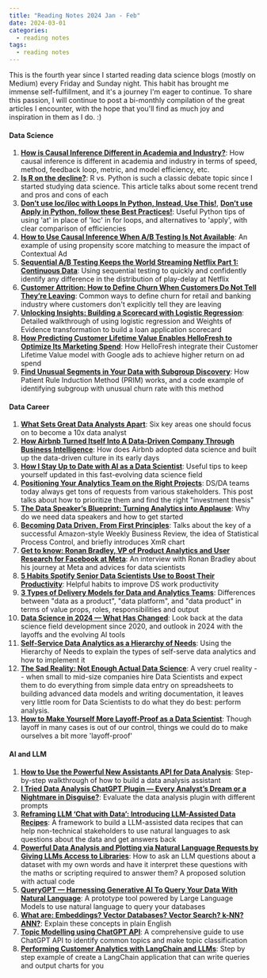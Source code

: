```yaml
---
title: "Reading Notes 2024 Jan - Feb"
date: 2024-03-01
categories:
  - reading notes
tags:
  - reading notes
---
```


This is the fourth year since I started reading data science blogs (mostly on Medium) every Friday and Sunday night. This habit has brought me immense self-fulfillment, and it's a journey I'm eager to continue. To share this passion, I will continue to post a bi-monthly compilation of the great articles I encounter, with the hope that you'll find as much joy and inspiration in them as I do. :)

#### Data Science
1. [**How is Causal Inference Different in Academia and Industry?**](https://towardsdatascience.com/how-is-causal-inference-different-in-academia-and-industry-fb5afd12e2e7): How causal inference is different in academia and industry in terms of speed, method, feedback loop, metric, and model efficiency, etc.  
2. [**Is R on the decline?**](https://medium.com/databulls/is-r-on-the-decline-f58420d542f1): R vs. Python is such a classic debate topic since I started studying data science. This article talks about some recent trend and pros and cons of each  
3. [**Don’t use loc/iloc with Loops In Python, Instead, Use This!**](https://anmol3015.medium.com/dont-use-loc-iloc-with-loops-in-python-instead-use-this-6a7ab0b04d35), [**Don’t use Apply in Python, follow these Best Practices!**](https://towardsdatascience.com/dont-use-apply-in-python-there-are-better-alternatives-dc6364968f44): Useful Python tips of using 'at' in place of 'loc' in for loops, and alternatives to 'apply', with clear comparison of efficiencies  
4. [**How to Use Causal Inference When A/B Testing Is Not Available**](https://towardsdatascience.com/how-to-use-causal-inference-when-a-b-testing-is-not-possible-c87c1252724a): An example of using propensity score matching to measure the impact of Contextual Ad  
5. [**Sequential A/B Testing Keeps the World Streaming Netflix Part 1: Continuous Data**](https://netflixtechblog.com/sequential-a-b-testing-keeps-the-world-streaming-netflix-part-1-continuous-data-cba6c7ed49df): Using sequential testing to quickly and confidently identify any difference in the distribution of play-delay at Netflix  
6. [**Customer Attrition: How to Define Churn When Customers Do Not Tell They’re Leaving**](https://towardsdatascience.com/customer-attrition-how-to-define-churn-when-customers-do-not-tell-theyre-leaving-ddde83e24e8e): Common ways to define churn for retail and banking industry where customers don't explicitly tell they are leaving  
7. [**Unlocking Insights: Building a Scorecard with Logistic Regression**](https://towardsdatascience.com/unlocking-insights-building-a-scorecard-with-logistic-regression-d05cd5eb0927): Detailed walkthrough of using logistic regression and Weights of Evidence transformation to build a loan application scorecard  
8. [**How Predicting Customer Lifetime Value Enables HelloFresh to Optimize Its Marketing Spend**](https://engineering.hellofresh.com/how-predicting-customer-lifetime-value-enables-hellofresh-to-optimize-its-marketing-spend-014d03a9227f): How HelloFresh integrate their Customer Lifetime Value model with Google ads to achieve higher return on ad spend  
9. [**Find Unusual Segments in Your Data with Subgroup Discovery**](https://towardsdatascience.com/find-unusual-segments-in-your-data-with-subgroup-discovery-2661a586e60c): How Patient Rule Induction Method (PRIM) works, and a code example of identifying subgroup with unusual churn rate with this method  

#### Data Career  
1. [**What Sets Great Data Analysts Apart**](https://towardsdatascience.com/what-sets-great-data-analysts-apart-c91bbaff67aa): Six key areas one should focus on to become a 10x data analyst  
2. [**How Airbnb Turned Itself Into A Data-Driven Company Through Business Intelligence**](https://svenbalnojan.medium.com/how-airbnb-turned-itself-into-a-data-driven-company-through-business-intelligence-3814e76240e8): How does Airbnb adopted data science and built up the data-driven culture in its early days  
3. [**How I Stay Up to Date with AI as a Data Scientist**](https://towardsdatascience.com/how-i-stay-up-to-date-with-ai-as-a-data-scientist-4dd6c9b3fb2c): Useful tips to keep yourself updated in this fast-evolving data science field  
4. [**Positioning Your Analytics Team on the Right Projects**](https://towardsdatascience.com/positioning-your-analytics-team-on-the-right-projects-a42f9a2ef2b8): DS/DA teams today always get tons of requests from various stakeholders. This post talks about how to prioritize them and find the right "investment thesis"  
5. [**The Data Speaker’s Blueprint: Turning Analytics into Applause**](https://towardsdatascience.com/the-data-speakers-blueprint-turning-analytics-into-applause-96fb12a0ef39): Why do we need data speakers and how to get started  
6. [**Becoming Data Driven, From First Principles**](https://commoncog.com/becoming-data-driven-first-principles/): Talks about the key of a successful Amazon-style Weekly Business Review, the idea of Statistical Process Control, and briefly introduces XmR chart  
7. [**Get to know: Ronan Bradley, VP of Product Analytics and User Research for Facebook at Meta**](https://medium.com/@AnalyticsAtMeta/get-to-know-ronan-bradley-vp-of-product-analytics-and-user-research-for-facebook-at-meta-a5007f4c3728): An interview with Ronan Bradley about his journey at Meta and advices for data scientists  
8. [**5 Habits Spotify Senior Data Scientists Use to Boost Their Productivity**](https://towardsdatascience.com/5-habits-spotify-senior-data-scientists-use-to-boost-their-productivity-1ae29451253f): Helpful habits to improve DS work productivity  
9. [**3 Types of Delivery Models for Data and Analytics Teams**](https://medium.com/data-beyond/3-types-of-delivery-models-for-data-and-analytics-teams-2fe5174b48fb): Differences between "data as a product", "data platform", and "data product" in terms of value props, roles, responsibilities and output  
10. [**Data Science in 2024 — What Has Changed**](https://nathanrosidi.medium.com/data-science-in-2024-what-has-changed-c6be8f3ddbd7): Look back at the data science field development since 2020, and outlook in 2024 with the layoffs and the evolving AI tools  
11. [**Self-Service Data Analytics as a Hierarchy of Needs**](https://towardsdatascience.com/self-service-data-analytics-as-a-hierarchy-of-needs-19bb68551640): Using the Hierarchy of Needs to explain the types of self-serve data analytics and how to implement it  
12. [**The Sad Reality: Not Enough Actual Data Science**](https://avourakis.medium.com/the-sad-reality-not-enough-actual-data-science-8c7317528e15): A very cruel reality -- when small to mid-size companies hire Data Scientists and expect them to do everything from simple data entry on spreadsheets to building advanced data models and writing documentation, it leaves very little room for Data Scientists to do what they do best: perform analysis.  
13. [**How to Make Yourself More Layoff-Proof as a Data Scientist**](https://towardsdatascience.com/how-to-make-yourself-more-layoff-proof-as-a-data-scientist-0f92d75ac9f0): Though layoff in many cases is out of our control, things we could do to make ourselves a bit more 'layoff-proof'  

#### AI and LLM
1. [**How to Use the Powerful New Assistants API for Data Analysis**](https://towardsdatascience.com/how-to-use-the-powerful-new-assistants-api-for-data-analysis-c9ea1cab0b53): Step-by-step walkthrough of how to build a data analysis assistant  
2. [**I Tried Data Analysis ChatGPT Plugin — Every Analyst’s Dream or a Nightmare in Disguise?**](https://towardsdatascience.com/i-tried-data-analysis-chatgpt-plugin-every-analysts-dream-or-a-nightmare-in-disguise-db25548f40e2): Evaluate the data analysis plugin with different prompts  
3. [**Reframing LLM ‘Chat with Data’: Introducing LLM-Assisted Data Recipes**](https://towardsdatascience.com/reframing-llm-chat-with-data-introducing-llm-assisted-data-recipes-f4096ac8c44b): A framework to build a LLM-assisted data recipes that can help non-technical stakeholders to use natural languages to ask questions about the data and get answers back  
4. [**Powerful Data Analysis and Plotting via Natural Language Requests by Giving LLMs Access to Libraries**](https://towardsdatascience.com/powerful-data-analysis-and-plotting-via-natural-language-requests-by-giving-llms-access-to-9d34841c2a5d): How to ask an LLM questions about a dataset with my own words and have it interpret these questions with the maths or scripting required to answer them? A proposed solution with actual code  
5. [**QueryGPT — Harnessing Generative AI To Query Your Data With Natural Language**](https://medium.com/towards-data-science/querygpt-63fdfefaa888): A prototype tool powered by Large Language Models to use natural language to query your databases  
6. [**What are: Embeddings? Vector Databases? Vector Search? k-NN? ANN?**](https://kozyrkov.medium.com/what-are-embeddings-vector-databases-vector-search-k-nn-ann-9eb35f715c94): Explain these concepts in plain English  
7. [**Topic Modelling using ChatGPT API**](https://towardsdatascience.com/topic-modelling-using-chatgpt-api-8775b0891d16): A comprehensive guide to use ChatGPT API to identify common topics and make topic classification  
8. [**Performing Customer Analytics with LangChain and LLMs**](https://towardsdatascience.com/performing-customer-analytics-with-langchain-and-llms-0af4ea38f7b5): Step by step example of create a LangChain application that can write queries and output charts for you  
